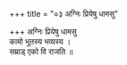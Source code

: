 +++
title = "०३ अग्निः प्रियेषु धामसु"

+++
अग्निः प्रियेषु धामसु  
कामो भूतस्य भव्यस्य ।  
सम्राड् एको वि राजति ॥